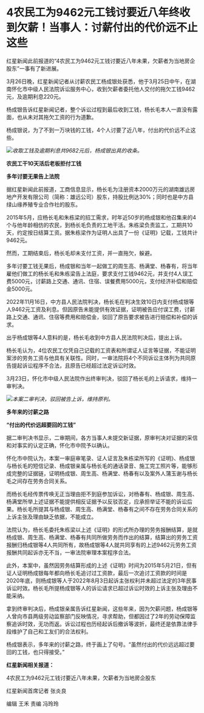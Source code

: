 # 4农民工为9462元工钱讨要近八年终收到欠薪！当事人：讨薪付出的代价远不止这些

红星新闻此前报道的“4农民工为9462元工钱讨要近八年未果，欠薪者为当地房企股东”一事有了新进展。

3月26日晚，红星新闻记者从讨薪农民工杨成银处获悉，他于3月25日中午，在湖南怀化市中级人民法院诉讼服务中心，收到欠薪者委托他人交付的拖欠工钱9462元，及逾期利息220元。

杨成银告诉红星新闻记者，整个诉讼过程到最后收到工钱，杨长毛本人一直没有露面，也从未对其拖欠工资的行为道歉。

杨成银说，为了不到一万块钱的工钱，4个人讨要了近八年，付出的代价远不止这些。

![](https://inews.gtimg.com/news_bt/OESrECMQwd_IniSza24tz3zlwn9jcZghJtkGEc9CFuyO4AA/1000)_收取工钱及逾期利息共9682元后，杨成银出具的收条。_

**农民工干10天活后老板拒付工钱**

**多年讨要无果告上法院**

据红星新闻此前报道，工商信息显示，杨长毛为注册资本2000万元的湖南雄远房地产开发有限公司（简称：雄远公司）股东，持股比例达30%；同时也是中方县绿山缘养殖专业合作社的股东。

2015年5月，应杨长毛和朱栋梁的招工需求，时年近50岁的杨成银和他召集来的4个与他年龄相仿的农民，到杨长毛负责的工地干活。朱栋梁负责监工，工期共10天，约定按日结算工资。据朱栋梁作为证明人出具了一份《证明》记载，工钱共计9462元。

然而，工期结束后，杨长毛却未支付工资，并一直拖欠，躲避。

多年讨要工钱无果后，杨成银和当年一起做工的周生高、杨满堂、杨春有，将当年雇他们做工的杨长毛和朱栋梁告上法庭，要求支付工钱9462元，并支付4人误工费5000元，讨薪路上交通、通讯、住宿、误餐费用5000元，支付经济补偿和赔偿金5000元。

2022年11月16日，中方县人民法院判决，杨长毛在判决生效10日内支付杨成银等人9462元工资及利息。但因原告未能提供有效证据，证明被告应付误工费，讨薪路上交通、通讯、住宿等费用和赔偿金，驳回了原告要求被告进行赔偿和补偿的诉求。

出乎杨成银等4人意料的是，杨长毛收到中方县人民法院判决后，提出上诉。

杨长毛认为，4位农民工仅凭自己记载的工资表和所谓证人证言等证据，不能证明案涉的劳务工资与他具有关联性。同时，一审法院将4个不同诉讼主体列为共同原告提起诉讼程序不合法，且原告已经超过法定诉讼时效。

3月23日，怀化市中级人民法院作出终审判决，驳回了杨长毛的上诉请求，维持一审判决。

![](https://inews.gtimg.com/news_bt/OqQJ6Qf71cmE21CJhWebi5ytZntkM5AWoEdF5_7u_hUhUAA/1000)_本案二审判决，驳回被告上诉，维持原判。_

**多年来的讨薪之路**

**“付出的代价远超要回的工钱”**

据二审判决书显示，二审期间，各方当事人未提交新证据，原审判决对证据的采信和对事实的认定正确，怀化市中院予以确认。

怀化市中院认为，本案一审庭审笔录、证人证言及朱栋梁所写的《证明》、杨成银与杨长毛的短信记录、杨成银亲属与杨长毛的通话录音、施工完工照片等，能够形成完整的证据链，证明杨成银、周生高、杨满堂、杨春有以及案外人蒲玉谢与杨长毛之间存在劳务合同关系。

而杨长毛经传票传唤无正当理由拒不到庭参加诉讼，对杨春有、杨成银、周生高、杨满堂所举上述证据不能提供相反证据予以反驳否定，应承担举证不能的诉讼后果。杨长毛所提其与杨成银、周生高、杨满堂、杨春有之间不存在劳务合同关系的上诉主张及理由缺乏依据，不能成立。

法院认为，杨长毛委托朱栋梁以上述《证明》的形式所办理的劳务报酬结算，是就杨成银、周生高、杨满堂、杨春有共同所做劳务而作出的结算，结算出的劳务工资报酬归杨成银等4人共同所有，故杨成银等4人就共同享有的上述9462元劳务工资报酬共同起诉亦无不当，一审法院审理本案程序合法。

此外，本案中，虽然因劳务结算形成的上述《证明》时间为2015年5月21日，但有证人证明杨成银每年都向杨长毛追讨过工资款，最后一次追讨工资款的时间是2020年底，则杨成银等人于2022年8月3日起诉主张权利并未超过法定的3年民事诉讼时效。杨长毛所提杨成银等人的诉讼请求已超过诉讼时效的上诉主张及理由不能采纳。

拿到终审判决后，杨成银亲属告诉红星新闻，这些年来，因为欠薪问题，杨成银等人曾向市县两级劳动监察部门反映情况，寻求帮助，但都因过了2年的劳动保障监察追诉时效，无功而返。诉讼过程也历经起诉后撤诉等波折，最终还是依靠法律手段维护了自己和工友们的合法权利。

杨成银表示，多年来的讨薪之路，终于画上了句号。“虽然付出的代价远远超过要回的工钱，也只得接受。”

**红星新闻相关报道：**

4农民工为9462元工钱讨要近八年未果，欠薪者为当地房企股东

红星新闻首席记者 张炎良

编辑 王禾 责编 冯玲玲

